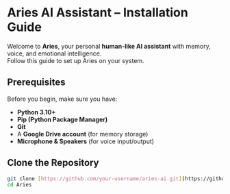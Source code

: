 #  Aries AI Assistant – Installation Guide

Welcome to **Aries**, your personal **human-like AI assistant** with memory, voice, and emotional intelligence.  
Follow this guide to set up Aries on your system.


## Prerequisites

Before you begin, make sure you have:

- **Python 3.10+**
- **Pip (Python Package Manager)**
- **Git**
- A **Google Drive account** (for memory storage)
- **Microphone & Speakers** (for voice input/output)

## Clone the Repository

```bash
git clone [https://github.com/your-username/aries-ai.git](https://github.com/Aoi-03/Aries.git)
cd Aries
